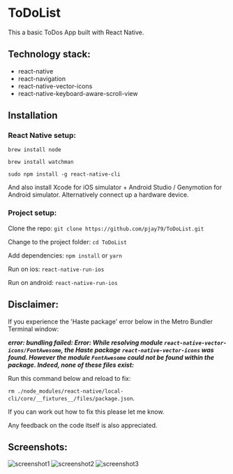 # ToDoList
This a basic ToDos App built with React Native.

## Technology stack:

* react-native
* react-navigation
* react-native-vector-icons
* react-native-keyboard-aware-scroll-view

## Installation

### React Native setup:

```brew install node```

```brew install watchman```

```sudo npm install -g react-native-cli```

And also install Xcode for iOS simulator + Android Studio / Genymotion for Android simulator. Alternatively connect up a hardware device.

### Project setup:

Clone the repo:
```git clone https://github.com/pjay79/ToDoList.git```

Change to the project folder:
```cd ToDoList```

Add dependencies:
```npm install``` or ```yarn```

Run on ios:
```react-native-run-ios ```

Run on android:
```react-native-run-ios```

## Disclaimer:

If you experience the 'Haste package' error below in the Metro Bundler Terminal window:

***error: bundling failed: Error: While resolving module `react-native-vector-icons/FontAwesome`, the Haste package `react-native-vector-icons` was found. However the module `FontAwesome` could not be found within the package. Indeed, none of these files exist:***

Run this command below and reload to fix:

```rm ./node_modules/react-native/local-cli/core/__fixtures__/files/package.json```.

If you can work out how to fix this please let me know.

Any feedback on the code itself is also appreciated.

## Screenshots:

![screenshot1](https://user-images.githubusercontent.com/14052885/35735704-c6bafd7e-0879-11e8-85a2-f8b2009e7152.png)
![screenshot2](https://user-images.githubusercontent.com/14052885/35735705-c6eea8cc-0879-11e8-9366-ffb66067087f.png)
![screenshot3](https://user-images.githubusercontent.com/14052885/35752416-fbba23b6-08af-11e8-82e1-b37fb3a2c3be.jpg)
